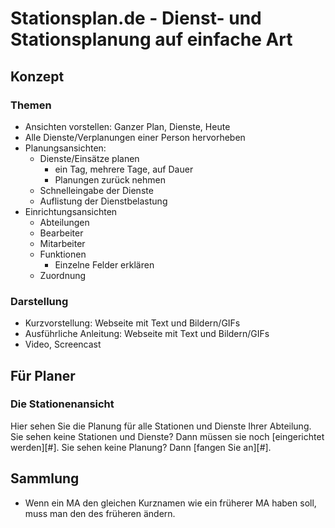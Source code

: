 # Stationsplan.de - Dienst- und Stationsplanung auf einfache Art

## Konzept

### Themen

- Ansichten vorstellen: Ganzer Plan, Dienste, Heute
- Alle Dienste/Verplanungen einer Person hervorheben
- Planungsansichten:
  - Dienste/Einsätze planen
    - ein Tag, mehrere Tage, auf Dauer
    - Planungen zurück nehmen
  - Schnelleingabe der Dienste
  - Auflistung der Dienstbelastung
- Einrichtungsansichten
  - Abteilungen
  - Bearbeiter
  - Mitarbeiter
  - Funktionen
    - Einzelne Felder erklären
  - Zuordnung

### Darstellung

- Kurzvorstellung: Webseite mit Text und Bildern/GIFs
- Ausführliche Anleitung: Webseite mit Text und Bildern/GIFs
- Video, Screencast

## Für Planer

### Die Stationenansicht

Hier sehen Sie die Planung für alle Stationen und Dienste Ihrer Abteilung. Sie sehen keine Stationen und Dienste? Dann müssen sie noch [eingerichtet werden][#]. Sie sehen keine Planung? Dann [fangen Sie an][#].

## Sammlung

- Wenn ein MA den gleichen Kurznamen wie ein früherer MA haben soll, muss man den des früheren ändern.
